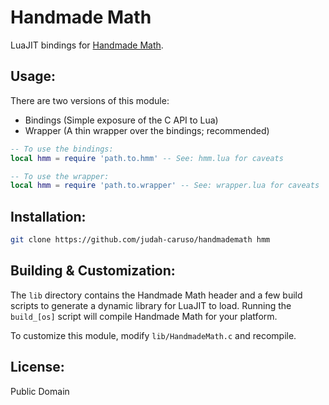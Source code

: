 # Handmade Math

LuaJIT bindings for [Handmade Math](https://github.com/HandmadeMath/HandmadeMath).


## Usage:

There are two versions of this module:
   - Bindings (Simple exposure of the C API to Lua)
   - Wrapper (A thin wrapper over the bindings; recommended)

```lua
-- To use the bindings:
local hmm = require 'path.to.hmm' -- See: hmm.lua for caveats

-- To use the wrapper:
local hmm = require 'path.to.wrapper' -- See: wrapper.lua for caveats
```


## Installation:

```sh
git clone https://github.com/judah-caruso/handmademath hmm
```

## Building & Customization:

The `lib` directory contains the Handmade Math header and a few build scripts to
generate a dynamic library for LuaJIT to load. Running the `build_[os]` script
will compile Handmade Math for your platform.

To customize this module, modify `lib/HandmadeMath.c` and recompile.


## License:

Public Domain
